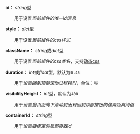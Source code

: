 **id：** *string*型

　　用于设置*当前组件的唯一id信息*

**style：** *dict*型

　　用于设置*当前组件的css样式*

**className：** *string*或*dict*型

　　用于设置*当前组件的css类名*，支持[动态css](/advanced-classname)

**duration：** *int*或*float*型，默认为`0.45`

　　用于*设置回到顶部滚动过程耗时*，单位：秒

**visibilityHeight：** *int*型，默认为`400`

　　用于*设置当页面向下滚动到出现回到顶部按钮的像素距离阈值*

**containerId：** *string*型

　　用于*设置要绑定的局部容器id*



　　